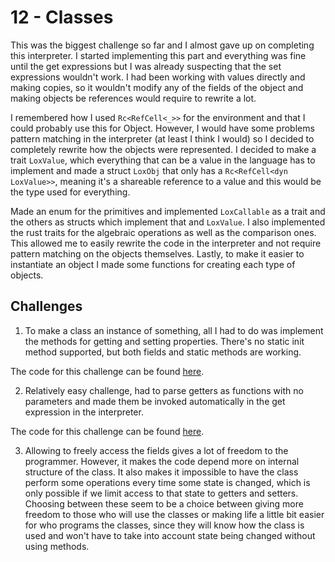 # 12 - Classes 

This was the biggest challenge so far and I almost gave up on completing this interpreter. I started implementing this part and everything was fine until the get expressions but I was already suspecting that the set expressions wouldn't work. I had been working with values directly and making copies, so it wouldn't modify any of the fields of the object and making objects be references would require to rewrite a lot.

I remembered how I used `Rc<RefCell<_>>` for the environment and that I could probably use this for Object. However, I would have some problems pattern matching in the interpreter (at least I think I would) so I decided to completely rewrite how the objects were represented. I decided to make a trait `LoxValue`, which everything that can be a value in the language has to implement and made a struct `LoxObj` that only has a `Rc<RefCell<dyn LoxValue>>`, meaning it's a shareable reference to a value and this would be the type used for everything.

Made an enum for the primitives and implemented `LoxCallable` as a trait and the others as structs which implement that and `LoxValue`. I also implemented the rust traits for the algebraic operations as well as the comparison ones. This allowed me to easily rewrite the code in the interpreter and not require pattern matching on the objects themselves. Lastly, to make it easier to instantiate an object I made some functions for creating each type of objects.

## Challenges

1. To make a class an instance of something, all I had to do was implement the methods for getting and setting properties. There's no static init method supported, but both fields and static methods are working.

The code for this challenge can be found [here](https://github.com/EdSwordsmith/crafting_interpreters/tree/12_static).

2. Relatively easy challenge, had to parse getters as functions with no parameters and made them be invoked automatically in the get expression in the interpreter. 

The code for this challenge can be found [here](https://github.com/EdSwordsmith/crafting_interpreters/tree/12_getters).

3. Allowing to freely access the fields gives a lot of freedom to the programmer. However, it makes the code depend more on internal structure of the class. It also makes it impossible to have the class perform some operations every time some state is changed, which is only possible if we limit access to that state to getters and setters. Choosing between these seem to be a choice between giving more freedom to those who will use the classes or making life a little bit easier for who programs the classes, since they will know how the class is used and won't have to take into account state being changed without using methods.

